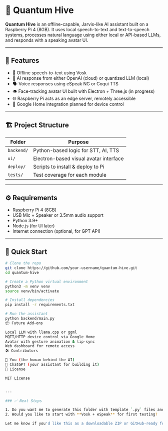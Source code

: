 # 🧠 Quantum Hive

**Quantum Hive** is an offline-capable, Jarvis-like AI assistant built on a Raspberry Pi 4 (8GB). It uses local speech-to-text and text-to-speech systems, processes natural language using either local or API-based LLMs, and responds with a speaking avatar UI.

---

## 🚀 Features

- 🎤 Offline speech-to-text using Vosk
- 💬 AI response from either OpenAI (cloud) or quantized LLM (local)
- 🗣️ Voice responses using eSpeak NG or Coqui TTS
- 👁️ Face-tracking avatar UI built with Electron + Three.js (in progress)
- 🌐 Raspberry Pi acts as an edge server, remotely accessible
- 🔌 Google Home integration planned for device control

---

## 🏗️ Project Structure

| Folder     | Purpose                                |
| ---------- | -------------------------------------- |
| `backend/` | Python-based logic for STT, AI, TTS    |
| `ui/`      | Electron-based visual avatar interface |
| `deploy/`  | Scripts to install & deploy to Pi      |
| `tests/`   | Test coverage for each module          |

---

## ⚙️ Requirements

- Raspberry Pi 4 (8GB)
- USB Mic + Speaker or 3.5mm audio support
- Python 3.9+
- Node.js (for UI later)
- Internet connection (optional, for GPT API)

---

## 🔧 Quick Start

```bash
# Clone the repo
git clone https://github.com/your-username/quantum-hive.git
cd quantum-hive

# Create a Python virtual environment
python3 -m venv venv
source venv/bin/activate

# Install dependencies
pip install -r requirements.txt

# Run the assistant
python backend/main.py
📦 Future Add-ons

Local LLM with llama.cpp or ggml
MQTT/HTTP device control via Google Home
Avatar with gesture animation & lip-sync
Web dashboard for remote access
🛠 Contributors

🧠 You (the human behind the AI)
🤖 ChatGPT (your assistant for building it)
📜 License

MIT License


---

### ✅ Next Steps

1. Do you want me to generate this folder with template `.py` files and a working `main.py` that ties STT → AI → TTS?
2. Would you like to start with **Vosk + eSpeak** for first testing?

Let me know if you'd like this as a downloadable ZIP or GitHub-ready format.

```

